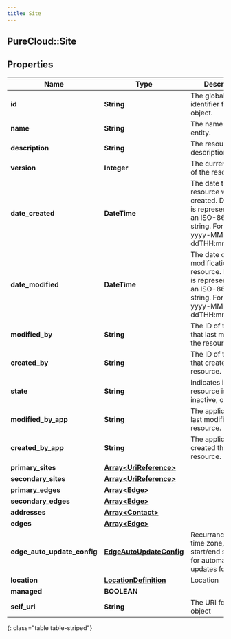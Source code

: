 ```yaml
---
title: Site
---
```

## PureCloud::Site

## Properties

|Name | Type | Description | Notes|
|------------ | ------------- | ------------- | -------------|
| **id** | **String** | The globally unique identifier for the object. | [optional] |
| **name** | **String** | The name of the entity. | |
| **description** | **String** | The resource&#39;s description. | [optional] |
| **version** | **Integer** | The current version of the resource. | [optional] |
| **date_created** | **DateTime** | The date the resource was created. Date time is represented as an ISO-8601 string. For example: yyyy-MM-ddTHH:mm:ss.SSSZ | [optional] |
| **date_modified** | **DateTime** | The date of the last modification to the resource. Date time is represented as an ISO-8601 string. For example: yyyy-MM-ddTHH:mm:ss.SSSZ | [optional] |
| **modified_by** | **String** | The ID of the user that last modified the resource. | [optional] |
| **created_by** | **String** | The ID of the user that created the resource. | [optional] |
| **state** | **String** | Indicates if the resource is active, inactive, or deleted. | [optional] |
| **modified_by_app** | **String** | The application that last modified the resource. | [optional] |
| **created_by_app** | **String** | The application that created the resource. | [optional] |
| **primary_sites** | [**Array&lt;UriReference&gt;**](UriReference.html) |  | [optional] |
| **secondary_sites** | [**Array&lt;UriReference&gt;**](UriReference.html) |  | [optional] |
| **primary_edges** | [**Array&lt;Edge&gt;**](Edge.html) |  | [optional] |
| **secondary_edges** | [**Array&lt;Edge&gt;**](Edge.html) |  | [optional] |
| **addresses** | [**Array&lt;Contact&gt;**](Contact.html) |  | [optional] |
| **edges** | [**Array&lt;Edge&gt;**](Edge.html) |  | [optional] |
| **edge_auto_update_config** | [**EdgeAutoUpdateConfig**](EdgeAutoUpdateConfig.html) | Recurrance rule, time zone, and start/end settings for automatic edge updates for this site | [optional] |
| **location** | [**LocationDefinition**](LocationDefinition.html) | Location | |
| **managed** | **BOOLEAN** |  | [optional] |
| **self_uri** | **String** | The URI for this object | [optional] |
{: class="table table-striped"}


